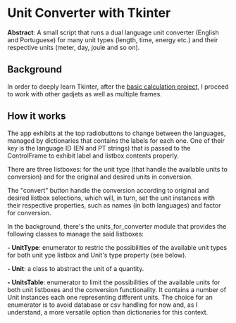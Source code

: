 # Unit Converter with Tkinter
**Abstract**: A small script that runs a dual language unit converter (English and Portuguese) for many unit types (length, time, energy etc.) and their respective units (meter, day, joule and so on).

## Background
In order to deeply learn Tkinter, after the [basic calculation project](https://github.com/geovanilopesdias/tkinter_common_calculator), I proceed to work with other gadjets as well as multiple frames.

## How it works
The app exhibits at the top radiobuttons to change between the languages, managed by dictionaries that contains the labels for each one. One of their key is the language ID (EN and PT strings) that is passed to the ControlFrame to exhibit label and listbox contents properly.

There are three listboxes: for the unit type (that handle the available units to conversion) and for the original and desired units in conversion.

The "convert" button handle the conversion according to original and desired listbox selections, which will, in turn, set the unit instances with their respective properties, such as names (in both languages) and factor for conversion.

In the background, there's the units_for_converter module that provides the following classes to manage the said listboxes:

**- UnitType**: enumerator to restric the possibilities of the available unit types for both unit ype listbox and Unit's type property (see below).

**- Unit**: a class to abstract the unit of a quantity.

**- UnitsTable**: enumerator to limit the possibilities of the available units for both unit listboxes and the conversion functionality. It contains a number of Unit instances each one representing different units. The choice for an enumerator is to avoid database or csv handling for now and, as I understand, a more versatile option than dictionaries for this context.
